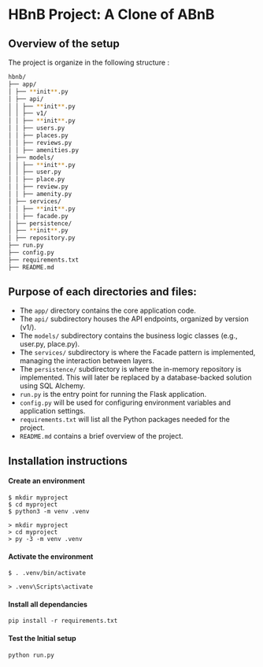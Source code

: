 # HBnB Project: A Clone of ABnB

## Overview of the setup

The project is organize in the following structure :
```bash
hbnb/
├── app/
│ ├── **init**.py
│ ├── api/
│ │ ├── **init**.py
│ │ ├── v1/
│ │ ├── **init**.py
│ │ ├── users.py
│ │ ├── places.py
│ │ ├── reviews.py
│ │ ├── amenities.py
│ ├── models/
│ │ ├── **init**.py
│ │ ├── user.py
│ │ ├── place.py
│ │ ├── review.py
│ │ ├── amenity.py
│ ├── services/
│ │ ├── **init**.py
│ │ ├── facade.py
│ ├── persistence/
│ ├── **init**.py
│ ├── repository.py
├── run.py
├── config.py
├── requirements.txt
├── README.md
```

## Purpose of each directories and files:

- The `app/` directory contains the core application code.
- The `api/` subdirectory houses the API endpoints, organized by version (v1/).
- The `models/` subdirectory contains the business logic classes (e.g., user.py, place.py).
- The `services/` subdirectory is where the Facade pattern is implemented, managing the interaction between layers.
- The `persistence/` subdirectory is where the in-memory repository is implemented. This will later be replaced by a database-backed solution using SQL Alchemy.
- `run.py` is the entry point for running the Flask application.
- `config.py` will be used for configuring environment variables and application settings.
- `requirements.txt` will list all the Python packages needed for the project.
- `README.md` contains a brief overview of the project.

## Installation instructions

#### Create an environment

```macOS/Linux
$ mkdir myproject
$ cd myproject
$ python3 -m venv .venv
```

```Windows
> mkdir myproject
> cd myproject
> py -3 -m venv .venv
```

#### Activate the environment

```macOS/Linux
$ . .venv/bin/activate
```

```Windows
> .venv\Scripts\activate
```

#### Install all dependancies

```
pip install -r requirements.txt
```

#### Test the Initial setup

```
python run.py
```
